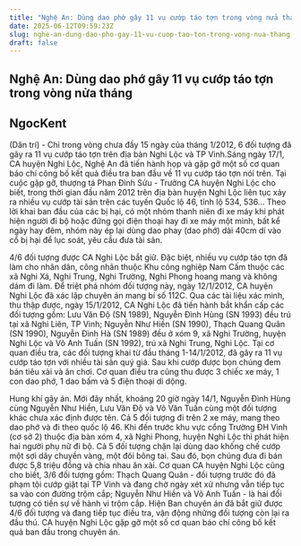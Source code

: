 ```yaml
---
title: "Nghệ An: Dùng dao phớ gây 11 vụ cướp táo tợn trong vòng nửa tháng"
date: 2025-06-12T09:59:23Z
slug: nghe-an-dung-dao-pho-gay-11-vu-cuop-tao-ton-trong-vong-nua-thang
draft: false
---
```


## Nghệ An: Dùng dao phớ gây 11 vụ cướp táo tợn trong vòng nửa tháng

## NgocKent

(Dân trí) - Chỉ trong vòng chưa đầy 15 ngày của tháng 1/2012, 6 đối tượng đã gây ra 11 vụ cướp táo tợn trên địa bàn Nghi Lộc và TP Vinh.
​Sáng ngày 17/1, CA huyện Nghi Lộc, Nghệ An đã tiến hành họp và gặp gỡ một số cơ quan báo chí công bố kết quả điều tra ban đầu về 11 vụ cướp táo tợn nói trên. Tại cuộc gặp gỡ, thượng tá Phan Đình Sửu - Trưởng CA huyện Nghi Lộc cho biết, trong thời gian đầu năm 2012 trên địa bàn huyện Nghi Lộc liên tục xảy ra nhiều vụ cướp tài sản trên các tuyến Quốc lộ 46, tỉnh lộ 534, 536...​ 
Theo lời khai ban đầu của các bị hại, có một nhóm thanh niên đi xe máy khi phát hiện người đi bộ hoặc đứng gọi điện thoại hay đi xe máy một mình, bất kể ngày hay đêm, nhóm này ép lại dùng dao phay (dao phớ) dài 40cm dí vào cổ bị hại để lục soát, yêu cầu đưa tài sản.​ 

4/6 đối tượng được CA Nghi Lộc bắt giữ.
 ​Đặc biệt, nhiều vụ cướp táo tợn đã làm cho nhân dân, công nhân thuộc Khu công nghiệp Nam Cấm thuộc các xã Nghi Xá, Nghi Trung, Nghi Trường, Nghi Phong hoang mang và không dám đi làm. Để triệt phá nhóm đối tượng này, ngày 12/1/2012, CA huyện Nghi Lộc đã xác lập chuyên án mang bí số 112C.​ 
Qua các tài liệu xác minh, thu thập được, ngày 15/1/2012, CA Nghi Lộc đã tiến hành bắt khẩn cấp các đối tượng gồm: Lưu Văn Độ (SN 1989), Nguyễn Đình Hùng (SN 1993) đều trú tại xã Nghi Liên, TP Vinh; Nguyễn Như Hiền (SN 1990), Thạch Quang Quân (SN 1990), Nguyễn Đình Hà (SN 1989) đều ở xóm 9, xã Nghi Trường, huyện Nghi Lộc và Võ Anh Tuấn (SN 1992), trú xã Nghi Trung, Nghi Lộc.​ 
 Tại cơ quan điều tra, các đối tượng khai từ đầu tháng 1-14/1/2012, đã gây ra 11 vụ cướp táo tợn với nhiều tài sản quý giá. Sau khi cướp được bọn chúng đem bán tiêu xài và ăn chơi. Cơ quan điều tra cũng thu được 3 chiếc xe máy, 1 con dao phớ, 1 dao bấm và 5 điện thoại di dộng.

Hung khí gây án.​ 
Mới đây nhất, khoảng 20 giờ ngày 14/1, Nguyễn Đình Hùng cùng Nguyễn Như Hiền, Lưu Văn Độ và Võ Văn Tuấn cùng một đối tượng khác chưa xác định được tên. Cả 5 đối tượng đi trên 2 xe máy, mang theo dao phớ và đi theo quốc lộ 46. Khi đến trước khu vực cổng Trường ĐH Vinh (cơ sở 2) thuộc địa bàn xóm 4, xã Nghi Phong, huyện Nghi Lộc thì phát hiện hai người phụ nữ đi bộ. Cả 5 đối tượng chặn lại dùng dao khống chế cướp một sợi dây chuyền vàng, một đôi bông tai. Sau đó, bọn chúng đưa đi bán được 5,8 triệu đồng và chia nhau ăn xài.​ 
Cơ quan CA huyện Nghi Lộc cũng cho biết, 3/6 đối tượng gồm: Thạch Quang Quân - đối tượng trước đó đã phạm tội cướp giật tại TP Vinh và đang chờ ngày xét xử nhưng vẫn tiếp tục sa vào con đường trộm cắp; Nguyễn Như Hiền và Võ Anh Tuấn - là hai đối tượng có tiền sự về hành vi trộm cắp.​ 
Hiện Ban chuyên án đã bắt giữ được 4/6 đối tượng và đang tiếp tục điều tra, vận động những đối tượng còn lại ra đầu thú.​
CA huyện Nghi Lộc gặp gỡ một số cơ quan báo chí công bố kết quả ban đầu trong chuyên án.
 ​